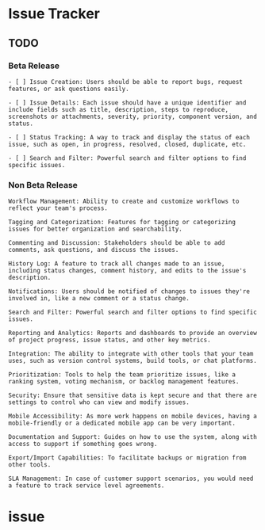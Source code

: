 # Issue Tracker

## TODO

### Beta Release

    - [ ] Issue Creation: Users should be able to report bugs, request features, or ask questions easily.

    - [ ] Issue Details: Each issue should have a unique identifier and include fields such as title, description, steps to reproduce, screenshots or attachments, severity, priority, component version, and status.

    - [ ] Status Tracking: A way to track and display the status of each issue, such as open, in progress, resolved, closed, duplicate, etc.

    - [ ] Search and Filter: Powerful search and filter options to find specific issues.

### Non Beta Release


    Workflow Management: Ability to create and customize workflows to reflect your team's process.

    Tagging and Categorization: Features for tagging or categorizing issues for better organization and searchability.

    Commenting and Discussion: Stakeholders should be able to add comments, ask questions, and discuss the issues.

    History Log: A feature to track all changes made to an issue, including status changes, comment history, and edits to the issue's description.

    Notifications: Users should be notified of changes to issues they're involved in, like a new comment or a status change.

    Search and Filter: Powerful search and filter options to find specific issues.

    Reporting and Analytics: Reports and dashboards to provide an overview of project progress, issue status, and other key metrics.

    Integration: The ability to integrate with other tools that your team uses, such as version control systems, build tools, or chat platforms.

    Prioritization: Tools to help the team prioritize issues, like a ranking system, voting mechanism, or backlog management features.

    Security: Ensure that sensitive data is kept secure and that there are settings to control who can view and modify issues.

    Mobile Accessibility: As more work happens on mobile devices, having a mobile-friendly or a dedicated mobile app can be very important.

    Documentation and Support: Guides on how to use the system, along with access to support if something goes wrong.

    Export/Import Capabilities: To facilitate backups or migration from other tools.

    SLA Management: In case of customer support scenarios, you would need a feature to track service level agreements.
# issue
